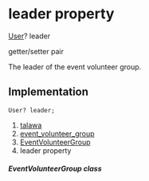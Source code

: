 
<div>

# leader property

</div>


[User](../../models_user_user_info/User-class.html)? leader


getter/setter pair




The leader of the event volunteer group.



## Implementation

``` language-dart
User? leader;
```







1.  [talawa](../../index.html)
2.  [event_volunteer_group](../../models_events_event_volunteer_group/)
3.  [EventVolunteerGroup](../../models_events_event_volunteer_group/EventVolunteerGroup-class.html)
4.  leader property

##### EventVolunteerGroup class







